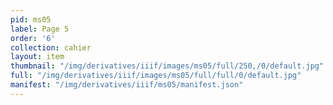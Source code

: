 ```yaml
---
pid: ms05
label: Page 5
order: '6'
collection: cahier
layout: item
thumbnail: "/img/derivatives/iiif/images/ms05/full/250,/0/default.jpg"
full: "/img/derivatives/iiif/images/ms05/full/full/0/default.jpg"
manifest: "/img/derivatives/iiif/ms05/manifest.json"
---
```

